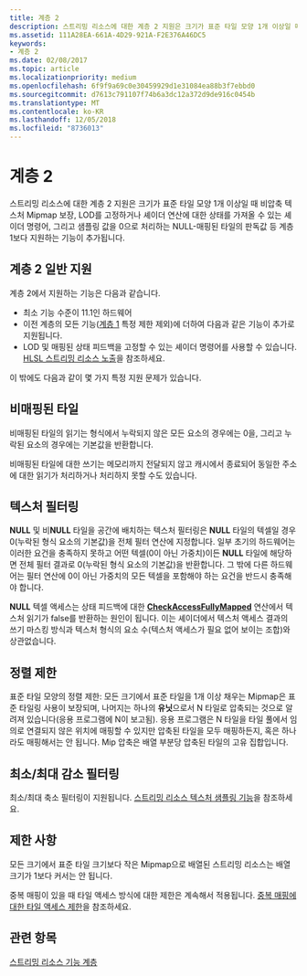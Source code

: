 ```yaml
---
title: 계층 2
description: 스트리밍 리소스에 대한 계층 2 지원은 크기가 표준 타일 모양 1개 이상일 때 비압축 텍스처 Mipmap 보장, LOD를 고정하거나 셰이더 연산에 대한 상태를 가져올 수 있는 셰이더 명령어, 그리고 샘플링 값을 0으로 처리하는 NULL-매핑된 타일의 읽기 등 계층 1보다 지원하는 기능이 추가됩니다.
ms.assetid: 111A28EA-661A-4D29-921A-F2E376A46DC5
keywords:
- 계층 2
ms.date: 02/08/2017
ms.topic: article
ms.localizationpriority: medium
ms.openlocfilehash: 6f9f9a69c0e30459929d1e31084ea88b3f7ebbd0
ms.sourcegitcommit: d7613c791107f74b6a3dc12a372d9de916c0454b
ms.translationtype: MT
ms.contentlocale: ko-KR
ms.lasthandoff: 12/05/2018
ms.locfileid: "8736013"
---
```

# <a name="tier-2"></a>계층 2


스트리밍 리소스에 대한 계층 2 지원은 크기가 표준 타일 모양 1개 이상일 때 비압축 텍스처 Mipmap 보장, LOD를 고정하거나 셰이더 연산에 대한 상태를 가져올 수 있는 셰이더 명령어, 그리고 샘플링 값을 0으로 처리하는 NULL-매핑된 타일의 판독값 등 계층 1보다 지원하는 기능이 추가됩니다.

## <a name="span-idtier2generalsupportspanspan-idtier2generalsupportspanspan-idtier2generalsupportspantier-2-general-support"></a><span id="Tier_2_general_support"></span><span id="tier_2_general_support"></span><span id="TIER_2_GENERAL_SUPPORT"></span>계층 2 일반 지원


계층 2에서 지원하는 기능은 다음과 같습니다.

-   최소 기능 수준이 11.1인 하드웨어
-   이전 계층의 모든 기능([계층 1](tier-1.md) 특정 제한 제외)에 더하여 다음과 같은 기능이 추가로 지원됩니다.
-   LOD 및 매핑된 상태 피드백을 고정할 수 있는 셰이더 명령어를 사용할 수 있습니다. [HLSL 스트리밍 리소스 노출](hlsl-streaming-resources-exposure.md)을 참조하세요.

이 밖에도 다음과 같이 몇 가지 특정 지원 문제가 있습니다.

## <a name="span-idnon-mappedtilesspanspan-idnon-mappedtilesspanspan-idnon-mappedtilesspannon-mapped-tiles"></a><span id="Non-mapped_tiles"></span><span id="non-mapped_tiles"></span><span id="NON-MAPPED_TILES"></span>비매핑된 타일


비매핑된 타일의 읽기는 형식에서 누락되지 않은 모든 요소의 경우에는 0을, 그리고 누락된 요소의 경우에는 기본값을 반환합니다.

비매핑된 타일에 대한 쓰기는 메모리까지 전달되지 않고 캐시에서 종료되어 동일한 주소에 대한 읽기가 처리하거나 처리하지 못할 수도 있습니다.

## <a name="span-idtexturefilteringspanspan-idtexturefilteringspanspan-idtexturefilteringspantexture-filtering"></a><span id="Texture_filtering"></span><span id="texture_filtering"></span><span id="TEXTURE_FILTERING"></span>텍스처 필터링


**NULL** 및 비**NULL** 타일을 공간에 배치하는 텍스처 필터링은 **NULL** 타일의 텍셀일 경우 0(누락된 형식 요소의 기본값)을 전체 필터 연산에 지정합니다. 일부 초기의 하드웨어는 이러한 요건을 충족하지 못하고 어떤 텍셀(0이 아닌 가중치)이든 **NULL** 타일에 해당하면 전체 필터 결과로 0(누락된 형식 요소의 기본값)을 반환합니다. 그 밖에 다른 하드웨어는 필터 연산에 0이 아닌 가중치의 모든 텍셀을 포함해야 하는 요건을 반드시 충족해야 합니다.

**NULL** 텍셀 액세스는 상태 피드백에 대한 [**CheckAccessFullyMapped**](https://msdn.microsoft.com/library/windows/desktop/dn292083) 연산에서 텍스처 읽기가 false를 반환하는 원인이 됩니다. 이는 셰이더에서 텍스처 액세스 결과의 쓰기 마스킹 방식과 텍스처 형식의 요소 수(텍스처 액세스가 필요 없어 보이는 조합)와 상관없습니다.

## <a name="span-idalignmentconstraintsspanspan-idalignmentconstraintsspanspan-idalignmentconstraintsspanalignment-constraints"></a><span id="Alignment_constraints"></span><span id="alignment_constraints"></span><span id="ALIGNMENT_CONSTRAINTS"></span>정렬 제한


표준 타일 모양의 정렬 제한: 모든 크기에서 표준 타일을 1개 이상 채우는 Mipmap은 표준 타일링 사용이 보장되며, 나머지는 하나의 **유닛**으로서 N 타일로 압축되는 것으로 알려져 있습니다(응용 프로그램에 N이 보고됨). 응용 프로그램은 N 타일을 타일 풀에서 임의로 연결되지 않은 위치에 매핑할 수 있지만 압축된 타일을 모두 매핑하든지, 혹은 하나라도 매핑해서는 안 됩니다. Mip 압축은 배열 부분당 압축된 타일의 고유 집합입니다.

## <a name="span-idminmaxreductionfilteringspanspan-idminmaxreductionfilteringspanspan-idminmaxreductionfilteringspanminmax-reduction-filtering"></a><span id="Min_Max_reduction_filtering"></span><span id="min_max_reduction_filtering"></span><span id="MIN_MAX_REDUCTION_FILTERING"></span>최소/최대 감소 필터링


최소/최대 축소 필터링이 지원됩니다. [스트리밍 리소스 텍스처 샘플링 기능](streaming-resources-texture-sampling-features.md)을 참조하세요.

## <a name="span-idlimitationsspanspan-idlimitationsspanspan-idlimitationsspanlimitations"></a><span id="Limitations"></span><span id="limitations"></span><span id="LIMITATIONS"></span>제한 사항


모든 크기에서 표준 타일 크기보다 작은 Mipmap으로 배열된 스트리밍 리소스는 배열 크기가 1보다 커서는 안 됩니다.

중복 매핑이 있을 때 타일 액세스 방식에 대한 제한은 계속해서 적용됩니다. [중복 매핑에 대한 타일 액세스 제한](tile-access-limitations-with-duplicate-mappings.md)을 참조하세요.

## <a name="span-idrelated-topicsspanrelated-topics"></a><span id="related-topics"></span>관련 항목


[스트리밍 리소스 기능 계층](streaming-resources-features-tiers.md)

 

 




